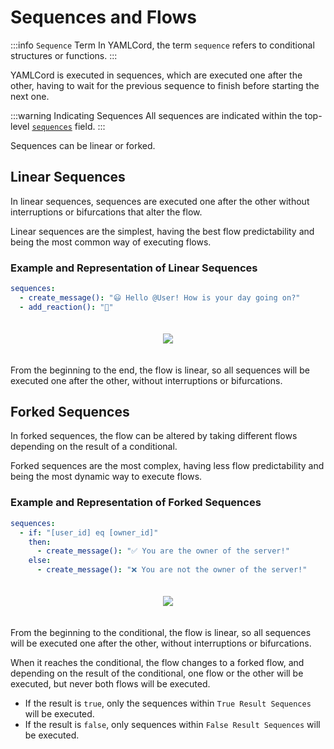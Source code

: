 # Sequences and Flows

:::info `Sequence` Term
In YAMLCord, the term `sequence` refers to conditional structures or functions.
:::

YAMLCord is executed in sequences, which are executed one after the other, having to wait for the previous sequence to finish before starting the next one.

:::warning Indicating Sequences
All sequences are indicated within the top-level [`sequences`][SequencesTopLevelField] field.
:::

Sequences can be linear or forked.

## Linear Sequences

In linear sequences, sequences are executed one after the other without interruptions or bifurcations that alter the flow.

Linear sequences are the simplest, having the best flow predictability and being the most common way of executing flows.

### Example and Representation of Linear Sequences

```yml
sequences:
  - create_message(): "😃 Hello @User! How is your day going on?"
  - add_reaction(): "👋"
```

<!-- markdownlint-disable -->
<div style="width: 100%; padding: 20px; background-color: var(--vp-c-bg-alt); border-radius: 8px; box-sizing: border-box; display: flex; justify-content: center; align-items: center;">
  <img src="/assets/LinealSequences.png" style="width: auto; max-height: 500px;" />
</div>
<!-- markdownlint-restore -->

From the beginning to the end, the flow is linear, so all sequences will be executed one after the other, without interruptions or bifurcations.

## Forked Sequences

In forked sequences, the flow can be altered by taking different flows depending on the result of a conditional.

Forked sequences are the most complex, having less flow predictability and being the most dynamic way to execute flows.

### Example and Representation of Forked Sequences

```yml
sequences:
  - if: "[user_id] eq [owner_id]"
    then:
      - create_message(): "✅ You are the owner of the server!"
    else:
      - create_message(): "❌ You are not the owner of the server!"
```

<!-- markdownlint-disable -->
<div style="width: 100%; padding: 20px; background-color: var(--vp-c-bg-alt); border-radius: 8px; box-sizing: border-box; display: flex; justify-content: center; align-items: center;">
  <img src="/assets/ForkedSequences.png" style="width: auto; max-height: 500px;" />
</div>
<!-- markdownlint-restore -->

From the beginning to the conditional, the flow is linear, so all sequences will be executed one after the other, without interruptions or bifurcations.

When it reaches the conditional, the flow changes to a forked flow, and depending on the result of the conditional, one flow or the other will be executed, but never both flows will be executed.

- If the result is `true`, only the sequences within `True Result Sequences` will be executed.
- If the result is `false`, only sequences within `False Result Sequences` will be executed.

[SequencesTopLevelField]: ./top-level-fields.md#top-level-field-sequences
